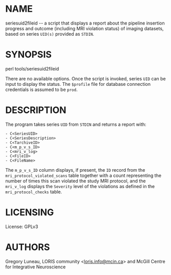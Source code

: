 # NAME

seriesuid2fileid -- a script that displays a report about the pipeline insertion
progress and outcome (including MRI violation status) of imaging datasets, based
on series `UID(s)` provided as `STDIN`.

# SYNOPSIS

perl tools/seriesuid2fileid

There are no available options. Once the script is invoked, series `UID` can be
input to display the status. The `$profile` file for database connection
credentials is assumed to be `prod`.

# DESCRIPTION

The program takes series `UID` from `STDIN` and returns a report with:

    - C<SeriesUID>
    - C<SeriesDescription>
    - C<TarchiveID>
    - C<m_p_v_s_ID>
    - C<mri_v_log>
    - C<FileID>
    - C<FileName>

The `m_p_v_s_ID` column displays, if present, the `ID` record from the
`mri_protocol_violated_scans` table together with a count representing the
number of times this scan violated the study MRI protocol, and the `mri_v_log`
displays the `Severity` level of the violations as defined in the
`mri_protocol_checks` table.

# LICENSING

License: GPLv3

# AUTHORS

Gregory Luneau,
LORIS community &lt;loris.info@mcin.ca> and McGill Centre for Integrative Neuroscience
